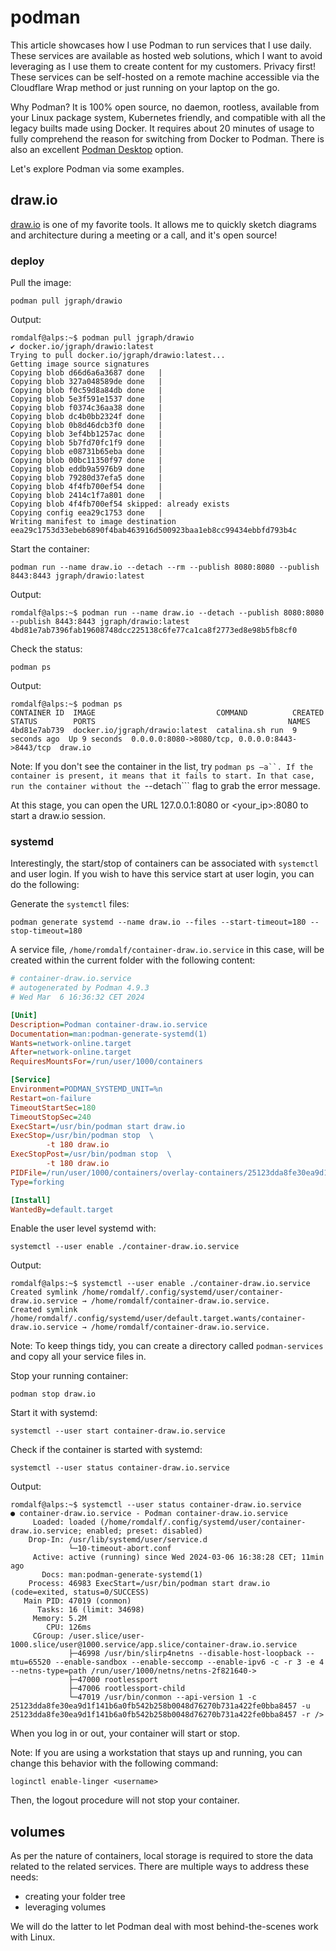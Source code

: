 # podman

This article showcases how I use Podman to run services that I use daily. These services are available as hosted web solutions, which I want to avoid leveraging as I use them to create content for my customers. Privacy first! These services can be self-hosted on a remote machine accessible via the Cloudflare Wrap method or just running on your laptop on the go. 

Why Podman? It is 100% open source, no daemon, rootless, available from your Linux package system, Kubernetes friendly, and compatible with all the legacy builts made using Docker. 
It requires about 20 minutes of usage to fully comprehend the reason for switching from Docker to Podman. There is also an excellent [Podman Desktop](https://podman-desktop.io/) option.

Let's explore Podman via some examples.

## draw.io 
[draw.io](https://github.com/jgraph/docker-drawio) is one of my favorite tools. It allows me to quickly sketch diagrams and architecture during a meeting or a call, and it's open source!  

### deploy
Pull the image:
```
podman pull jgraph/drawio
```

Output:
```
romdalf@alps:~$ podman pull jgraph/drawio
✔ docker.io/jgraph/drawio:latest
Trying to pull docker.io/jgraph/drawio:latest...
Getting image source signatures
Copying blob d66d6a6a3687 done   | 
Copying blob 327a048589de done   | 
Copying blob f0c59d8a84db done   | 
Copying blob 5e3f591e1537 done   | 
Copying blob f0374c36aa38 done   | 
Copying blob dc4b0bb2324f done   | 
Copying blob 0b8d46dcb3f0 done   | 
Copying blob 3ef4bb1257ac done   | 
Copying blob 5b7fd70fc1f9 done   | 
Copying blob e08731b65eba done   | 
Copying blob 00bc11350f97 done   | 
Copying blob eddb9a5976b9 done   | 
Copying blob 79280d37efa5 done   | 
Copying blob 4f4fb700ef54 done   | 
Copying blob 2414c1f7a801 done   | 
Copying blob 4f4fb700ef54 skipped: already exists  
Copying config eea29c1753 done   | 
Writing manifest to image destination
eea29c1753d33ebeb6890f4bab463916d500923baa1eb8cc99434ebbfd793b4c
```

Start the container:
```
podman run --name draw.io --detach --rm --publish 8080:8080 --publish 8443:8443 jgraph/drawio:latest
```
Output:
```
romdalf@alps:~$ podman run --name draw.io --detach --publish 8080:8080 --publish 8443:8443 jgraph/drawio:latest
4bd81e7ab7396fab19608748dcc225138c6fe77ca1ca8f2773ed8e98b5fb8cf0
```
Check the status:
```
podman ps
```
Output:
```
romdalf@alps:~$ podman ps
CONTAINER ID  IMAGE                           COMMAND          CREATED        STATUS        PORTS                                           NAMES
4bd81e7ab739  docker.io/jgraph/drawio:latest  catalina.sh run  9 seconds ago  Up 9 seconds  0.0.0.0:8080->8080/tcp, 0.0.0.0:8443->8443/tcp  draw.io
```

Note: If you don't see the container in the list, try ```podman ps —a``. If the container is present, it means that it fails to start. In that case, run the container without the ```--detach``` flag to grab the error message. 

At this stage, you can open the URL 127.0.0.1:8080 or <your_ip>:8080 to start a draw.io session. 

### systemd 
Interestingly, the start/stop of containers can be associated with ```systemctl``` and user login. If you wish to have this service start at user login, you can do the following:

Generate the ```systemctl``` files:
```
podman generate systemd --name draw.io --files --start-timeout=180 --stop-timeout=180
```
A service file, ```/home/romdalf/container-draw.io.service``` in this case, will be created within the current folder with the following content:
```ini
# container-draw.io.service
# autogenerated by Podman 4.9.3
# Wed Mar  6 16:36:32 CET 2024

[Unit]
Description=Podman container-draw.io.service
Documentation=man:podman-generate-systemd(1)
Wants=network-online.target
After=network-online.target
RequiresMountsFor=/run/user/1000/containers

[Service]
Environment=PODMAN_SYSTEMD_UNIT=%n
Restart=on-failure
TimeoutStartSec=180
TimeoutStopSec=240
ExecStart=/usr/bin/podman start draw.io
ExecStop=/usr/bin/podman stop  \
        -t 180 draw.io
ExecStopPost=/usr/bin/podman stop  \
        -t 180 draw.io
PIDFile=/run/user/1000/containers/overlay-containers/25123dda8fe30ea9d1f141b6a0fb542b258b0048d76270b731a422fe0bba8457/userdata/conmon.pid
Type=forking

[Install]
WantedBy=default.target
```

Enable the user level systemd with:
```
systemctl --user enable ./container-draw.io.service
```
Output:
```
romdalf@alps:~$ systemctl --user enable ./container-draw.io.service
Created symlink /home/romdalf/.config/systemd/user/container-draw.io.service → /home/romdalf/container-draw.io.service.
Created symlink /home/romdalf/.config/systemd/user/default.target.wants/container-draw.io.service → /home/romdalf/container-draw.io.service.
```

Note: To keep things tidy, you can create a directory called ```podman-services``` and copy all your service files in. 

Stop your running container:
```
podman stop draw.io
```
Start it with systemd:
```
systemctl --user start container-draw.io.service
```
Check if the container is started with systemd:
```
systemctl --user status container-draw.io.service
```
Output:
```
romdalf@alps:~$ systemctl --user status container-draw.io.service 
● container-draw.io.service - Podman container-draw.io.service
     Loaded: loaded (/home/romdalf/.config/systemd/user/container-draw.io.service; enabled; preset: disabled)
    Drop-In: /usr/lib/systemd/user/service.d
             └─10-timeout-abort.conf
     Active: active (running) since Wed 2024-03-06 16:38:28 CET; 11min ago
       Docs: man:podman-generate-systemd(1)
    Process: 46983 ExecStart=/usr/bin/podman start draw.io (code=exited, status=0/SUCCESS)
   Main PID: 47019 (conmon)
      Tasks: 16 (limit: 34698)
     Memory: 5.2M
        CPU: 126ms
     CGroup: /user.slice/user-1000.slice/user@1000.service/app.slice/container-draw.io.service
             ├─46998 /usr/bin/slirp4netns --disable-host-loopback --mtu=65520 --enable-sandbox --enable-seccomp --enable-ipv6 -c -r 3 -e 4 --netns-type=path /run/user/1000/netns/netns-2f821640->
             ├─47000 rootlessport
             ├─47006 rootlessport-child
             └─47019 /usr/bin/conmon --api-version 1 -c 25123dda8fe30ea9d1f141b6a0fb542b258b0048d76270b731a422fe0bba8457 -u 25123dda8fe30ea9d1f141b6a0fb542b258b0048d76270b731a422fe0bba8457 -r />
```

When you log in or out, your container will start or stop.

Note: If you are using a workstation that stays up and running, you can change this behavior with the following command:
```
loginctl enable-linger <username>
```
Then, the logout procedure will not stop your container.

## volumes

As per the nature of containers, local storage is required to store the data related to the related services. There are multiple ways to address these needs:   
* creating your folder tree
* leveraging volumes

We will do the latter to let Podman deal with most behind-the-scenes work with Linux. 
